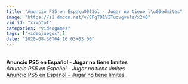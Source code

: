 ```yaml
---
title: "Anuncio PS5 en Espa\u00f1ol - Jugar no tiene l\u00edmites"
image: "https://s1.dmcdn.net/v/SPgTD1VITuqvgvefe/x240"
vid_id: "x7votot"
categories: "videogames"
tags: ["videojuegos",]
date: "2020-08-30T04:16:03+03:00"
---
```

<br><b>Anuncio PS5 en Español - Jugar no tiene límites</b><br> <i>Anuncio PS5 en Español - Jugar no tiene límites</i><br> <u>Anuncio PS5 en Español - Jugar no tiene límites</u>
